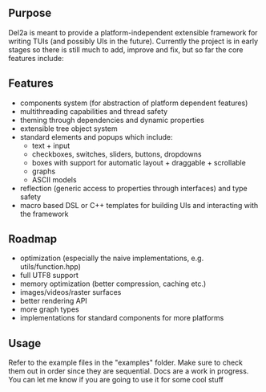 ## Purpose

Del2a is meant to provide a platform-independent extensible framework for writing TUIs
(and possibly UIs in the future). Currently the project is in early stages so there is still much to add, improve and fix,
but so far the core features include:
## Features
- components system (for abstraction of platform dependent features)
- multithreading capabilities and thread safety
- theming through dependencies and dynamic properties
- extensible tree object system
- standard elements and popups which include:
  - text + input
  - checkboxes, switches, sliders, buttons, dropdowns
  - boxes with support for automatic layout + draggable + scrollable
  - graphs
  - ASCII models
- reflection (generic access to properties through interfaces) and type safety
- macro based DSL or C++ templates for building UIs and interacting with the framework
## Roadmap
- optimization (especially the naive implementations, e.g. utils/function.hpp)
- full UTF8 support
- memory optimization (better compression, caching etc.)
- images/videos/raster surfaces
- better rendering API
- more graph types
- implementations for standard components for more platforms

## Usage

Refer to the example files in the "examples" folder.
Make sure to check them out in order since they are sequential.
Docs are a work in progress.
You can let me know if you are going to use it for some cool stuff

